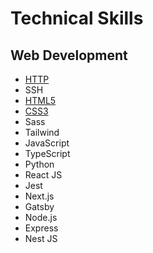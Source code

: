 # Technical Skills

## Web Development

-  [HTTP](https://github.com/chesterheng/technical-skills/blob/main/http.md)
-  SSH
-  [HTML5](https://github.com/chesterheng/technical-skills/blob/main/html5.md)
-  [CSS3](https://github.com/chesterheng/technical-skills/blob/main/css3.md)
-  Sass
-  Tailwind
-  JavaScript
-  TypeScript
-  Python
-  React JS
-  Jest
-  Next.js
-  Gatsby
-  Node.js
-  Express
-  Nest JS
